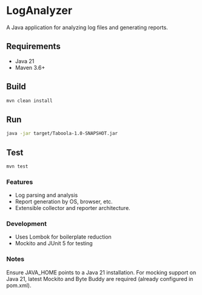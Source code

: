 # LogAnalyzer

A Java application for analyzing log files and generating reports.

## Requirements

- Java 21
- Maven 3.6\+

## Build

```sh
mvn clean install
```
## Run 
```sh
java -jar target/Taboola-1.0-SNAPSHOT.jar
```
## Test
```sh
mvn test
```

### Features

 - Log parsing and analysis
 - Report generation by OS, browser, etc.
 - Extensible collector and reporter architecture.


### Development

- Uses Lombok for boilerplate reduction
- Mockito and JUnit 5 for testing

### Notes
<p>
Ensure JAVA_HOME points to a Java 21 installation.
For mocking support on Java 21, latest Mockito and Byte Buddy are required (already configured in pom.xml).
</p>
